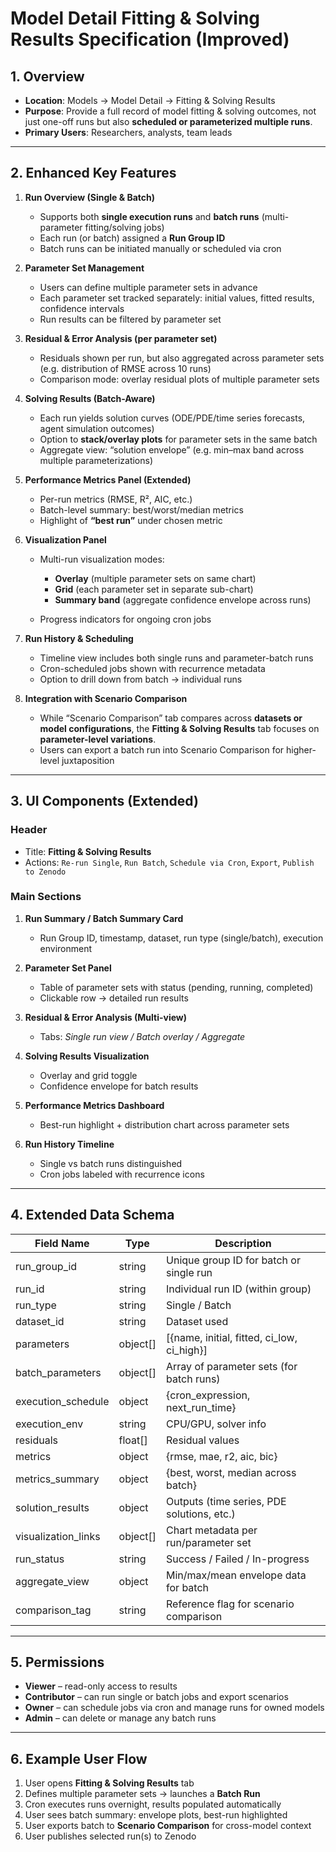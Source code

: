# Model Detail Fitting & Solving Results Specification (Improved)

## 1. Overview

* **Location**: Models → Model Detail → Fitting & Solving Results
* **Purpose**: Provide a full record of model fitting & solving outcomes, not just one-off runs but also **scheduled or parameterized multiple runs**.
* **Primary Users**: Researchers, analysts, team leads

---

## 2. Enhanced Key Features

1. **Run Overview (Single & Batch)**

   * Supports both **single execution runs** and **batch runs** (multi-parameter fitting/solving jobs)
   * Each run (or batch) assigned a **Run Group ID**
   * Batch runs can be initiated manually or scheduled via cron

2. **Parameter Set Management**

   * Users can define multiple parameter sets in advance
   * Each parameter set tracked separately: initial values, fitted results, confidence intervals
   * Run results can be filtered by parameter set

3. **Residual & Error Analysis (per parameter set)**

   * Residuals shown per run, but also aggregated across parameter sets (e.g. distribution of RMSE across 10 runs)
   * Comparison mode: overlay residual plots of multiple parameter sets

4. **Solving Results (Batch-Aware)**

   * Each run yields solution curves (ODE/PDE/time series forecasts, agent simulation outcomes)
   * Option to **stack/overlay plots** for parameter sets in the same batch
   * Aggregate view: “solution envelope” (e.g. min–max band across multiple parameterizations)

5. **Performance Metrics Panel (Extended)**

   * Per-run metrics (RMSE, R², AIC, etc.)
   * Batch-level summary: best/worst/median metrics
   * Highlight of **“best run”** under chosen metric

6. **Visualization Panel**

   * Multi-run visualization modes:

     * **Overlay** (multiple parameter sets on same chart)
     * **Grid** (each parameter set in separate sub-chart)
     * **Summary band** (aggregate confidence envelope across runs)
   * Progress indicators for ongoing cron jobs

7. **Run History & Scheduling**

   * Timeline view includes both single runs and parameter-batch runs
   * Cron-scheduled jobs shown with recurrence metadata
   * Option to drill down from batch → individual runs

8. **Integration with Scenario Comparison**

   * While “Scenario Comparison” tab compares across **datasets or model configurations**,
     the **Fitting & Solving Results** tab focuses on **parameter-level variations**.
   * Users can export a batch run into Scenario Comparison for higher-level juxtaposition

---

## 3. UI Components (Extended)

### Header

* Title: **Fitting & Solving Results**
* Actions: `Re-run Single`, `Run Batch`, `Schedule via Cron`, `Export`, `Publish to Zenodo`

### Main Sections

1. **Run Summary / Batch Summary Card**

   * Run Group ID, timestamp, dataset, run type (single/batch), execution environment
2. **Parameter Set Panel**

   * Table of parameter sets with status (pending, running, completed)
   * Clickable row → detailed run results
3. **Residual & Error Analysis (Multi-view)**

   * Tabs: *Single run view / Batch overlay / Aggregate*
4. **Solving Results Visualization**

   * Overlay and grid toggle
   * Confidence envelope for batch results
5. **Performance Metrics Dashboard**

   * Best-run highlight + distribution chart across parameter sets
6. **Run History Timeline**

   * Single vs batch runs distinguished
   * Cron jobs labeled with recurrence icons

---

## 4. Extended Data Schema

| Field Name           | Type      | Description                                   |
| -------------------- | --------- | --------------------------------------------- |
| run\_group\_id       | string    | Unique group ID for batch or single run       |
| run\_id              | string    | Individual run ID (within group)              |
| run\_type            | string    | Single / Batch                                |
| dataset\_id          | string    | Dataset used                                  |
| parameters           | object\[] | \[{name, initial, fitted, ci\_low, ci\_high}] |
| batch\_parameters    | object\[] | Array of parameter sets (for batch runs)      |
| execution\_schedule  | object    | {cron\_expression, next\_run\_time}           |
| execution\_env       | string    | CPU/GPU, solver info                          |
| residuals            | float\[]  | Residual values                               |
| metrics              | object    | {rmse, mae, r2, aic, bic}                     |
| metrics\_summary     | object    | {best, worst, median across batch}            |
| solution\_results    | object    | Outputs (time series, PDE solutions, etc.)    |
| visualization\_links | object\[] | Chart metadata per run/parameter set          |
| run\_status          | string    | Success / Failed / In-progress                |
| aggregate\_view      | object    | Min/max/mean envelope data for batch          |
| comparison\_tag      | string    | Reference flag for scenario comparison        |

---

## 5. Permissions

* **Viewer** – read-only access to results
* **Contributor** – can run single or batch jobs and export scenarios
* **Owner** – can schedule jobs via cron and manage runs for owned models
* **Admin** – can delete or manage any batch runs

---

## 6. Example User Flow

1. User opens **Fitting & Solving Results** tab
2. Defines multiple parameter sets → launches a **Batch Run**
3. Cron executes runs overnight, results populated automatically
4. User sees batch summary: envelope plots, best-run highlighted
5. User exports batch to **Scenario Comparison** for cross-model context
6. User publishes selected run(s) to Zenodo
